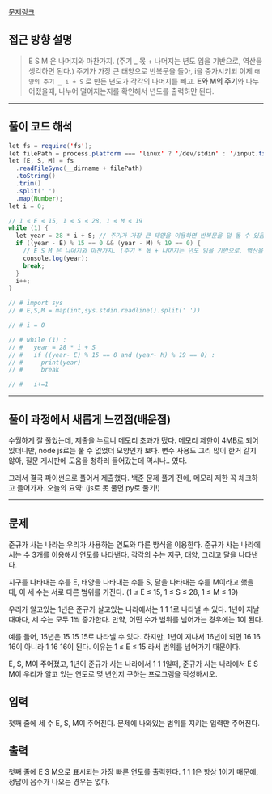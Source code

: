 [문제링크](https://www.acmicpc.net/problem/1476)

## 접근 방향 설명

> E S M 은 나머지와 마찬가지. (주기 _ 몫 + 나머지는 년도 임을 기반으로, 역산을 생각하면 된다.)
> 주기가 가장 큰 태양으로 반복문을 돌아, i을 증가시키되 이제 `태양의 주기 _ i + S` 로 만든 년도가 각각의 나머지를 빼고. **E와 M의 주기**와 나누어졌을때, 나누어 떨어지는지를 확인해서 년도를 출력하먄 된다.

---

## 풀이 코드 해석

```java script
let fs = require('fs');
let filePath = process.platform === 'linux' ? '/dev/stdin' : '/input.txt';
let [E, S, M] = fs
  .readFileSync(__dirname + filePath)
  .toString()
  .trim()
  .split(' ')
  .map(Number);
let i = 0;

// 1 ≤ E ≤ 15, 1 ≤ S ≤ 28, 1 ≤ M ≤ 19
while (1) {
  let year = 28 * i + S; // 주기가 가장 큰 태양을 이용하면 반복문을 덜 돌 수 있음
  if ((year - E) % 15 == 0 && (year - M) % 19 == 0) {
    // E S M 은 나머지와 마찬가지. (주기 * 몫 + 나머지는 년도 임을 기반으로, 역산을 생각하면 된다.)
    console.log(year);
    break;
  }
  i++;
}

// # import sys
// # E,S,M = map(int,sys.stdin.readline().split(' '))

// # i = 0

// # while (1) :
// #   year = 28 * i + S
// #   if ((year- E) % 15 == 0 and (year- M) % 19 == 0) :
// #     print(year)
// #     break

// #   i+=1

```

---

## 풀이 과정에서 새롭게 느낀점(배운점)

수월하게 잘 풀었는데, 제출을 누르니 메모리 초과가 떴다.
메모리 제한이 4MB로 되어있더니만, node js로는 풀 수 없었더 모양인가 보다.
변수 사용도 그리 많이 한거 같지 않아, 질문 게시판에 도움을 청하러 들어갔는데 역시나.. 였다.

그래서 결국 파이썬으로 풀어서 제출했다. 백준 문제 풀기 전에, 메모리 제한 꼭 체크하고 들어가자.
오늘의 요약: (js로 못 풀면 py로 풀기!)

---

## 문제

준규가 사는 나라는 우리가 사용하는 연도와 다른 방식을 이용한다. 준규가 사는 나라에서는 수 3개를 이용해서 연도를 나타낸다. 각각의 수는 지구, 태양, 그리고 달을 나타낸다.

지구를 나타내는 수를 E, 태양을 나타내는 수를 S, 달을 나타내는 수를 M이라고 했을 때, 이 세 수는 서로 다른 범위를 가진다. (1 ≤ E ≤ 15, 1 ≤ S ≤ 28, 1 ≤ M ≤ 19)

우리가 알고있는 1년은 준규가 살고있는 나라에서는 1 1 1로 나타낼 수 있다. 1년이 지날 때마다, 세 수는 모두 1씩 증가한다. 만약, 어떤 수가 범위를 넘어가는 경우에는 1이 된다.

예를 들어, 15년은 15 15 15로 나타낼 수 있다. 하지만, 1년이 지나서 16년이 되면 16 16 16이 아니라 1 16 16이 된다. 이유는 1 ≤ E ≤ 15 라서 범위를 넘어가기 때문이다.

E, S, M이 주어졌고, 1년이 준규가 사는 나라에서 1 1 1일때, 준규가 사는 나라에서 E S M이 우리가 알고 있는 연도로 몇 년인지 구하는 프로그램을 작성하시오.

## 입력

첫째 줄에 세 수 E, S, M이 주어진다. 문제에 나와있는 범위를 지키는 입력만 주어진다.

## 출력

첫째 줄에 E S M으로 표시되는 가장 빠른 연도를 출력한다. 1 1 1은 항상 1이기 때문에, 정답이 음수가 나오는 경우는 없다.
